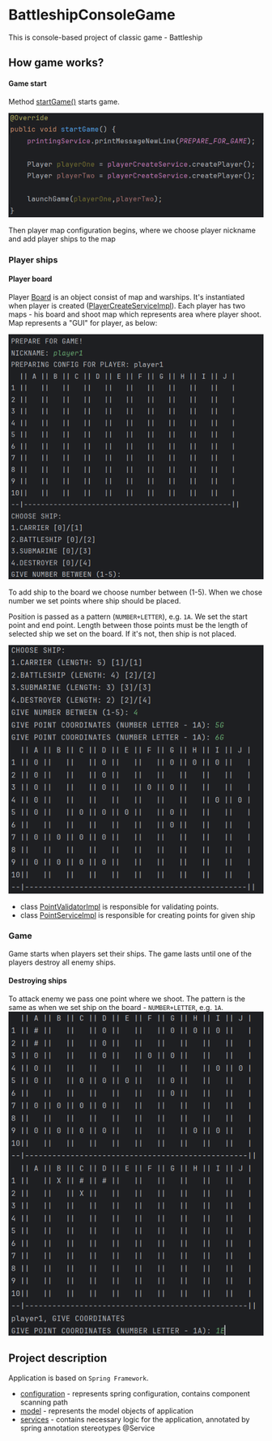 # BattleshipConsoleGame
This is console-based project of classic game - Battleship

## How game works?

#### Game start
Method [startGame()](./src/main/java/com/battleship/Main.java) starts game.


![Game Start](assets/game_start.png)

Then player map configuration begins, where we choose player nickname and add player ships to the map

### Player ships

#### Player board
Player [Board](./src/main/java/com/battleship/model/Board.java) is an object consist of map and warships. It's instantiated when player is created ([PlayerCreateServiceImpl](./src/main/java/com/battleship/services/PlayerCreateServiceImpl.java)). Each player has two maps - his board and shoot map which represents area where player shoot.
Map represents a "GUI" for player, as below:

![Player configuration](assets/game_preparation.png)

To add ship to the board we choose number between (1-5). When we chose number we set points where ship should be placed.

Position is passed as a pattern (`NUMBER+LETTER`), e.g. `1A`. We set the start point and end point. Length between those points must be the length of selected ship we set on the board. If it's not, then ship is not placed.

![Adding ships](/assets/adding_ships.png)

- class [PointValidatorImpl](./src/main/java/com/battleship/services/PointValidatorImpl.java) is responsible for validating points.
- class [PointServiceImpl](./src/main/java/com/battleship/services/PointServiceImpl.java) is responsible for creating points for given ship

### Game
Game starts when players set their ships. The game lasts until one of the players destroy all enemy ships.

#### Destroying ships
To attack enemy we pass one point where we shoot. The pattern is the same as when we set ship on the board - `NUMBER+LETTER`, e.g. `1A`.
![Destroying ships](/assets/fight.png)


## Project description

Application is based on `Spring Framework`. 

- [configuration](./src/main/java/com/battleship/configuration) - represents spring configuration, contains component scanning path
- [model](./src/main/java/com/battleship/model) - represents the model objects of application
- [services](./src/main/java/com/battleship/services) - contains necessary logic for the application, annotated by spring annotation stereotypes @Service
